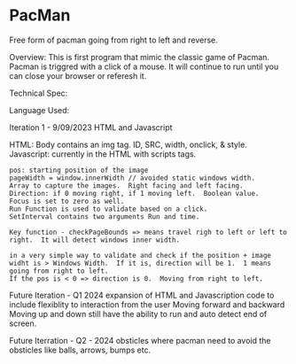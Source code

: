 # PacMan
Free form of pacman going from right to left and reverse.

Overview:  This is first program that mimic the classic game of Pacman.  Pacman is triggred with a click of a mouse.  It will continue to run until you can close your browser or referesh it.

Technical Spec:

Language Used:

Iteration 1 - 9/09/2023
  HTML and Javascript


HTML:
Body contains an img tag.
    ID, SRC, width, onclick, & style.
Javascript:
    currently in the HTML with scripts tags.

    pos: starting position of the image
    pageWidth = window.innerWidth // avoided static windows width.
    Array to capture the images.  Right facing and left facing.
    Direction: if 0 moving right, if 1 moving left.  Boolean value.
    Focus is set to zero as well.
    Run Function is used to validate based on a click.
    SetInterval contains two arguments Run and time.

    Key function - checkPageBounds => means travel righ to left or left to right.  It will detect windows inner width.

    in a very simple way to validate and check if the position + image widht is > Windows Width.  If it is, direction will be 1.  1 means going from right to left.
    If the pos is < 0 => direction is 0.  Moving from right to left.  
    
  Future Iteration - Q1 2024
  expansion of HTML and Javascription code to include flexiblity to interaction from the user
    Moving forward and backward
    Moving up and down
    still have the ability to run and auto detect end of screen.

  Future Iterration - Q2 - 2024
    obsticles where pacman need to avoid the obsticles like balls, arrows, bumps etc.
    
